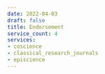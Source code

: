 ```yaml
---
date: 2022-04-03
draft: false
title: Endorsement
service_count: 4
services:
- coscience
- classical_research_journals
- episcience
---
```



